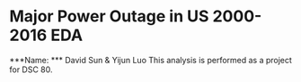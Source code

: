 # Major Power Outage in US 2000-2016 EDA
***Name: *** David Sun & Yijun Luo
This analysis is performed as a project for DSC 80.
